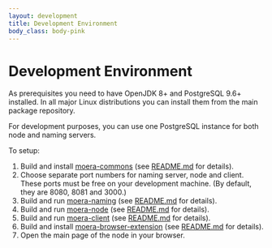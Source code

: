 ```yaml
---
layout: development
title: Development Environment
body_class: body-pink
---
```


# Development Environment

As prerequisites you need to have OpenJDK 8+ and PostgreSQL 9.6+
installed. In all major Linux distributions you can install them from
the main package repository.

For development purposes, you can use one PostgreSQL instance for both
node and naming servers.

To setup:

1. Build and install [moera-commons][1] (see [README.md][2] for
   details). 
2. Choose separate port numbers for naming server, node and client.
   These ports must be free on your development machine. (By default,
   they are 8080, 8081 and 3000.)
3. Build and run [moera-naming][3] (see [README.md][4] for details).
4. Build and run [moera-node][5] (see [README.md][6] for details).
5. Build and run [moera-client][7] (see [README.md][8] for details).
6. Build and install [moera-browser-extension][9] (see [README.md][10]
   for details).
7. Open the main page of the node in your browser.

[1]: https://github.com/MoeraOrg/moera-commons
[2]: https://github.com/MoeraOrg/moera-commons/blob/master/README.md
[3]: https://github.com/MoeraOrg/moera-naming
[4]: https://github.com/MoeraOrg/moera-naming/blob/master/README.md
[5]: https://github.com/MoeraOrg/moera-node
[6]: https://github.com/MoeraOrg/moera-node/blob/master/README.md
[7]: https://github.com/MoeraOrg/moera-client
[8]: https://github.com/MoeraOrg/moera-client/blob/master/README.md
[9]: https://github.com/MoeraOrg/moera-browser-extension
[10]: https://github.com/MoeraOrg/moera-browser-extension/blob/master/README.md
